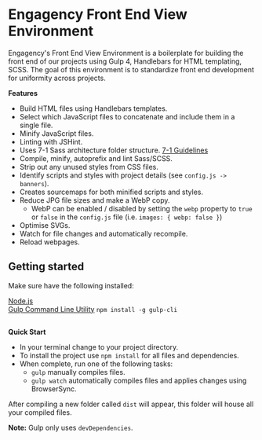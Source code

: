 # Engagency Front End View Environment

Engagency's Front End View Environment is a boilerplate for building the front end of our projects using Gulp 4, Handlebars for HTML templating, SCSS. The goal of this environment is to standardize front end development for uniformity across projects.

**Features**

- Build HTML files using Handlebars templates.
- Select which JavaScript files to concatenate and include them in a single file.
- Minify JavaScript files.
- Linting with JSHint.
- Uses 7-1 Sass architecture folder structure. [7-1 Guidelines](https://sass-guidelin.es/#the-7-1-pattern)
- Compile, minify, autoprefix and lint Sass/SCSS.
- Strip out any unused styles from CSS files.
- Identify scripts and styles with project details (see `config.js -> banners`).
- Creates sourcemaps for both minified scripts and styles.
- Reduce JPG file sizes and make a WebP copy.
  - WebP can be enabled / disabled by setting the `webp` property to `true` or `false` in the `config.js` file (i.e. `images: { webp: false }`)
- Optimise SVGs.
- Watch for file changes and automatically recompile.
- Reload webpages.

## Getting started

Make sure have the following installed:

[Node.js](https://nodejs.org/en/)  
[Gulp Command Line Utility](https://gulpjs.com/) `npm install -g gulp-cli`

##

**Quick Start**

- In your terminal change to your project directory.
- To install the project use `npm install` for all files and dependencies.
- When complete, run one of the following tasks:
  - `gulp` manually compiles files.
  - `gulp watch` automatically compiles files and applies changes using BrowserSync.

After compiling a new folder called `dist` will appear, this folder will house all your compiled files.

**Note:** Gulp only uses `devDependencies`.

##